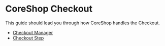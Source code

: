# CoreShop Checkout

This guide should lead you through how CoreShop handles the Checkout.

 - [Checkout Manager](./01_Checkout_Manager.md)
 - [Checkout Step](./02_Checkout_Step.md)

